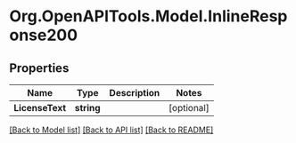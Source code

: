 
# Org.OpenAPITools.Model.InlineResponse200

## Properties

Name | Type | Description | Notes
------------ | ------------- | ------------- | -------------
**LicenseText** | **string** |  | [optional] 

[[Back to Model list]](../README.md#documentation-for-models)
[[Back to API list]](../README.md#documentation-for-api-endpoints)
[[Back to README]](../README.md)

